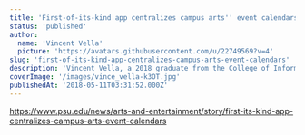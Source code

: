 ```yaml
---
title: 'First-of-its-kind app centralizes campus arts'' event calendars'
status: 'published'
author:
  name: 'Vincent Vella'
  picture: 'https://avatars.githubusercontent.com/u/22749569?v=4'
slug: 'first-of-its-kind-app-centralizes-campus-arts-event-calendars'
description: 'Vincent Vella, a 2018 graduate from the College of Information Sciences and Technology, develops code for a new app that will help the University community explore upcoming arts events on campus.'
coverImage: '/images/vince_vella-k3OT.jpg'
publishedAt: '2018-05-11T03:31:52.000Z'
---
```


https://www.psu.edu/news/arts-and-entertainment/story/first-its-kind-app-centralizes-campus-arts-event-calendars